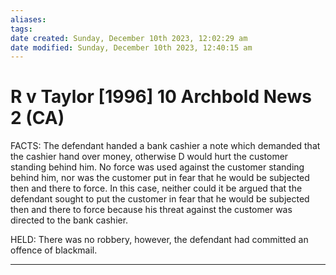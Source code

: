```yaml
---
aliases: 
tags: 
date created: Sunday, December 10th 2023, 12:02:29 am
date modified: Sunday, December 10th 2023, 12:40:15 am
---
```


# R v Taylor [1996] 10 Archbold News 2 (CA)

FACTS: The defendant handed a bank cashier a note which demanded that the cashier hand over money, otherwise D would hurt the customer standing behind him. No force was used against the customer standing behind him, nor was the customer put in fear that he would be subjected then and there to force. In this case, neither could it be argued that the defendant sought to put the customer in fear that he would be subjected then and there to force because his threat against the customer was directed to the bank cashier.

HELD: There was no robbery, however, the defendant had committed an offence of blackmail.

---
